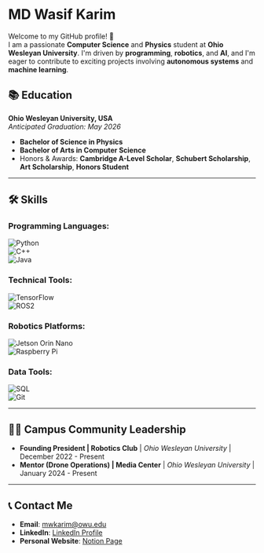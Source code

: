# MD Wasif Karim
Welcome to my GitHub profile! 👋  
I am a passionate **Computer Science** and **Physics** student at **Ohio Wesleyan University**. I'm driven by **programming**, **robotics**, and **AI**, and I'm eager to contribute to exciting projects involving **autonomous systems** and **machine learning**.

## 📚 Education

**Ohio Wesleyan University, USA**  
*Anticipated Graduation: May 2026*  
- **Bachelor of Science in Physics**  
- **Bachelor of Arts in Computer Science**  
- Honors & Awards: **Cambridge A-Level Scholar**, **Schubert Scholarship**, **Art Scholarship**, **Honors Student**

---
## 🛠️ Skills

### **Programming Languages**:
![Python](https://img.shields.io/badge/-Python-3776AB?style=flat&logo=python&logoColor=white)  
![C++](https://img.shields.io/badge/-C%2B%2B-00599C?style=flat&logo=c%2B%2B&logoColor=white)  
![Java](https://img.shields.io/badge/-Java-007396?style=flat&logo=java&logoColor=white)

### **Technical Tools**:
![TensorFlow](https://img.shields.io/badge/-TensorFlow-FF6F00?style=flat&logo=tensorflow&logoColor=white)  
![ROS2](https://img.shields.io/badge/-ROS%202-22314E?style=flat&logo=ros&logoColor=white)

### **Robotics Platforms**:
![Jetson Orin Nano](https://img.shields.io/badge/-Jetson%20Orin%20Nano-76B041?style=flat&logo=nvidia&logoColor=white)  
![Raspberry Pi](https://img.shields.io/badge/-Raspberry%20Pi-A22846?style=flat&logo=raspberrypi&logoColor=white)

### **Data Tools**:
![SQL](https://img.shields.io/badge/-SQL-00758F?style=flat&logo=sql&logoColor=white)  
![Git](https://img.shields.io/badge/-Git-F05032?style=flat&logo=git&logoColor=white)

---

## 🧑‍💻 Campus Community Leadership
- **Founding President | Robotics Club** | *Ohio Wesleyan University* | December 2022 - Present
- **Mentor (Drone Operations) | Media Center** | *Ohio Wesleyan University* | January 2024 - Present

---

## 📞 Contact Me
- **Email**: [mwkarim@owu.edu](mailto:mwkarim@owu.edu)
- **LinkedIn**: [LinkedIn Profile](https://www.linkedin.com/in/wasifkarim/)
- **Personal Website**: [Notion Page](https://comfortable-camera-bf9.notion.site/MD-Wasif-Karim-322e325d34334a039840384504748256)


